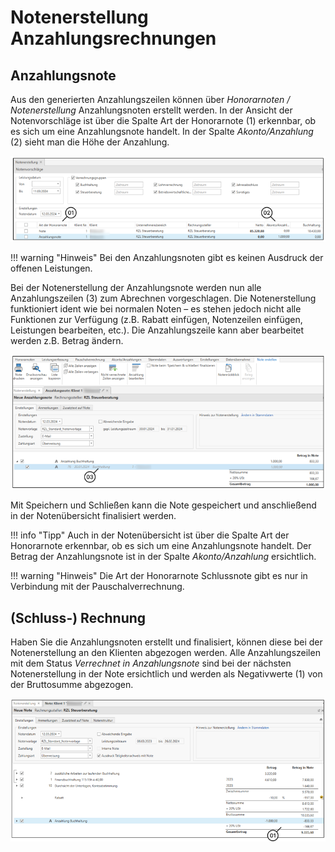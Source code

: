 # Notenerstellung Anzahlungsrechnungen

## 	Anzahlungsnote
Aus den generierten Anzahlungszeilen können über *Honorarnoten / Notenerstellung* Anzahlungsnoten erstellt werden. In der Ansicht der Notenvorschläge ist über die Spalte Art der Honorarnote (1) erkennbar, ob es sich um eine Anzahlungsnote handelt. In der Spalte *Akonto/Anzahlung* (2) sieht man die Höhe der Anzahlung.

![](<img/image9.png>)
 

!!! warning "Hinweis"
    Bei den Anzahlungsnoten gibt es keinen Ausdruck der offenen Leistungen.

Bei der Notenerstellung der Anzahlungsnote werden nun alle Anzahlungszeilen (3) zum Abrechnen vorgeschlagen. Die Notenerstellung funktioniert ident wie bei normalen Noten – es stehen jedoch nicht alle Funktionen zur Verfügung (z.B. Rabatt einfügen, Notenzeilen einfügen, Leistungen bearbeiten, etc.). Die Anzahlungszeile kann aber bearbeitet werden z.B. Betrag ändern.

![](<img/image10.png>)
 
Mit Speichern und Schließen kann die Note gespeichert und anschließend in der Notenübersicht finalisiert werden.

!!! info "Tipp"
    Auch in der Notenübersicht ist über die Spalte Art der Honorarnote erkennbar, ob es sich um eine Anzahlungsnote handelt. Der Betrag der Anzahlungsnote ist in der Spalte *Akonto/Anzahlung* ersichtlich.

!!! warning "Hinweis"
    Die Art der Honorarnote Schlussnote gibt es nur in Verbindung mit der Pauschalverrechnung.

##	(Schluss-) Rechnung
Haben Sie die Anzahlungsnoten erstellt und finalisiert, können diese bei der Notenerstellung an den Klienten abgezogen werden. Alle Anzahlungszeilen mit dem Status *Verrechnet in Anzahlungsnote* sind bei der nächsten Notenerstellung in der Note ersichtlich und werden als Negativwerte (1) von der Bruttosumme abgezogen.

![](<img/image11.png>)
 

